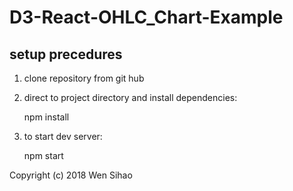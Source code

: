 # D3-React-OHLC_Chart-Example

setup precedures
-------
1) clone repository from git hub

2) direct to project directory and install dependencies:

	npm install

2) to start dev server:

	npm start


Copyright (c) 2018 Wen Sihao
